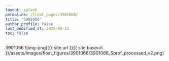 ```yaml
---
layout: splash
permalink: /float_pages/3901066/
title: "3901066"
author_profile: false
last_modified_at: 2025-06-13
toc: false
---
```

 
3901066
![img-png]({{ site.url }}{{ site.baseurl }}/assets/images/float_figures/3901066/3901066_Sprof_processed_v2.png)